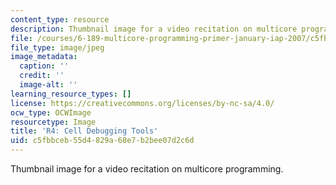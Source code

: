 ```yaml
---
content_type: resource
description: Thumbnail image for a video recitation on multicore programming.
file: /courses/6-189-multicore-programming-primer-january-iap-2007/c5fbbceb55d4829a68e7b2bee07d2c6d_r4.jpg
file_type: image/jpeg
image_metadata:
  caption: ''
  credit: ''
  image-alt: ''
learning_resource_types: []
license: https://creativecommons.org/licenses/by-nc-sa/4.0/
ocw_type: OCWImage
resourcetype: Image
title: 'R4: Cell Debugging Tools'
uid: c5fbbceb-55d4-829a-68e7-b2bee07d2c6d
---
```

Thumbnail image for a video recitation on multicore programming.